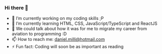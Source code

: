 ### Hi there 👋

- 🔭 I’m currently working on my coding skills ;P
- 🌱 I’m currently learning HTML, CSS, JavaScript/TypeScript and ReactJS
- 💬 We could talk about how it was for me to migrate my career from aviation to programming :D
- 📫 How to reach me: daniel.milli@hotmail.com
- ⚡ Fun fact: Coding will soon be as important as reading
